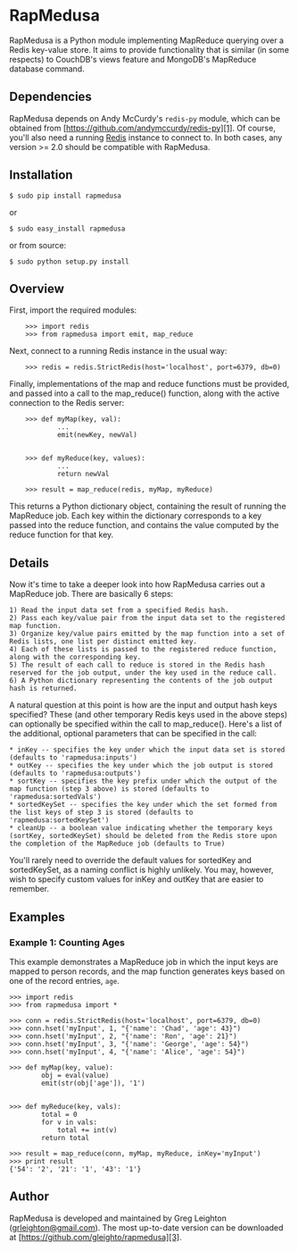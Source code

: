 # RapMedusa

RapMedusa is a Python module implementing MapReduce querying over a 
Redis key-value store.  It aims to provide functionality that is similar 
(in some respects) to CouchDB's views feature and MongoDB's MapReduce database 
command.

## Dependencies

RapMedusa depends on Andy McCurdy's `redis-py` module, which can be 
obtained from [https://github.com/andymccurdy/redis-py][1]. Of course, 
you'll also need a running [Redis][2] instance to connect to.  In both cases,
any version >= 2.0 should be compatible with RapMedusa.

## Installation

    $ sudo pip install rapmedusa

or

    $ sudo easy_install rapmedusa

or from source:

    $ sudo python setup.py install

## Overview

First, import the required modules:

        >>> import redis
        >>> from rapmedusa import emit, map_reduce

Next, connect to a running Redis instance in the usual way:

        >>> redis = redis.StrictRedis(host='localhost', port=6379, db=0)

Finally, implementations of the map and reduce functions must be provided, and passed into a call to the map_reduce() function, along with the active connection to the Redis server:

        >>> def myMap(key, val):
                ...
                emit(newKey, newVal)

   
        >>> def myReduce(key, values):
                ...
                return newVal

        >>> result = map_reduce(redis, myMap, myReduce)

This returns a Python dictionary object, containing the result of running the MapReduce job.  Each key within the dictionary corresponds to a key passed into the reduce function, and contains the value computed by the reduce function for that key.


## Details

Now it's time to take a deeper look into how RapMedusa carries out a MapReduce job.  There are basically 6 steps:

	1) Read the input data set from a specified Redis hash.
	2) Pass each key/value pair from the input data set to the registered map function.
	3) Organize key/value pairs emitted by the map function into a set of Redis lists, one list per distinct emitted key.
	4) Each of these lists is passed to the registered reduce function, along with the corresponding key.
	5) The result of each call to reduce is stored in the Redis hash reserved for the job output, under the key used in the reduce call.
	6) A Python dictionary representing the contents of the job output hash is returned.
	
A natural question at this point is how are the input and output hash keys specified? These (and other temporary Redis keys used in the 
above steps) can optionally be specified within the call to map_reduce().  Here's a list of the additional, optional parameters that can be 
specified in the call:

	* inKey -- specifies the key under which the input data set is stored (defaults to 'rapmedusa:inputs')
	* outKey -- specifies the key under which the job output is stored (defaults to 'rapmedusa:outputs')
	* sortKey -- specifies the key prefix under which the output of the map function (step 3 above) is stored (defaults to 'rapmedusa:sortedVals')
	* sortedKeySet -- specifies the key under which the set formed from the list keys of step 3 is stored (defaults to 'rapmedusa:sortedKeySet')
	* cleanUp -- a boolean value indicating whether the temporary keys (sortKey, sortedKeySet) should be deleted from the Redis store upon the completion of the MapReduce job (defaults to True)  
	
You'll rarely need to override the default values for sortedKey and sortedKeySet, as a naming conflict is highly unlikely.  You may, however, wish to specify custom values for inKey and outKey that are easier to remember.  


## Examples

### Example 1: Counting Ages

This example demonstrates a MapReduce job in which the input keys are mapped to person records, and the map function generates keys 
based on one of the record entries, `age`.

	>>> import redis
	>>> from rapmedusa import *
	
	>>> conn = redis.StrictRedis(host='localhost', port=6379, db=0)
	>>> conn.hset('myInput', 1, "{'name': 'Chad', 'age': 43}")
	>>> conn.hset('myInput', 2, "{'name': 'Ron', 'age': 21}")
	>>> conn.hset('myInput', 3, "{'name': 'George', 'age': 54}")
	>>> conn.hset('myInput', 4, "{'name': 'Alice', 'age': 54}")

	>>> def myMap(key, value):
			obj = eval(value)
			emit(str(obj['age']), '1')

	
	>>> def myReduce(key, vals):
			total = 0
			for v in vals:
				total += int(v)
			return total

	>>> result = map_reduce(conn, myMap, myReduce, inKey='myInput')
	>>> print result
	{'54': '2', '21': '1', '43': '1'}




Author
------

RapMedusa is developed and maintained by Greg Leighton (grleighton@gmail.com).
The most up-to-date version can be downloaded at [https://github.com/gleighto/rapmedusa][3].

[1]: https://github.com/andymccurdy/redis-py
[2]: http://redis.io
[3]: https://github.com/gleighto/rapmedusa
